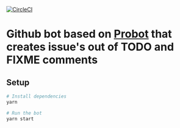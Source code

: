 [![CircleCI](https://circleci.com/gh/Akilihub/github-todos.svg?style=svg)](https://circleci.com/gh/Akilihub/github-todos)

# Github bot based on [Probot](https://probot.github.io) that creates issue's out of TODO and FIXME comments

## Setup

```sh
# Install dependencies
yarn

# Run the bot
yarn start
```
